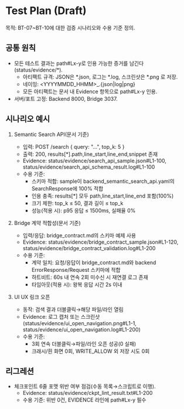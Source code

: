 # Test Plan (Draft)

목적: BT-07~BT-10에 대한 검증 시나리오와 수용 기준 정의.

## 공통 원칙
- 모든 테스트 결과는 path#Lx-y로 인용 가능한 증거를 남긴다(status/evidence/*).
  - 아티팩트 규격: JSON은 *.json, 로그는 *.log, 스크린샷은 *.png 로 저장.
  - 네이밍: <YYYYMMDD_HHMM>_<scenario>.{json|log|png}
  - 모든 아티팩트는 문서 내 Evidence 항목으로 path#Lx-y 인용.
- 서버/포트 고정: Backend 8000, Bridge 3037.

## 시나리오 예시
1) Semantic Search API(문서 기준)
   - 입력: POST /search { query: "...", top_k: 5 }
   - 출력: 200, results[*].path,line_start,line_end,snippet 존재
   - Evidence: status/evidence/search_api_sample.json#L1-100, status/evidence/search_api_schema_result.log#L1-100
   - 수용 기준:
     - 스키마 적합: sample이 backend_semantic_search_api.yaml의 SearchResponse에 100% 적합
     - 인용 충족: results[*] 모두 path,line_start,line_end 포함(100%)
     - 크기 제한: top_k ≤ 50, 결과 길이 ≤ top_k
     - 성능(적용 시): p95 응답 ≤ 1500ms, 실패율 0%

2) Bridge 계약 적합성(문서 기준)
   - 입력/응답: bridge_contract.md의 스키마 예제 사용
   - Evidence: status/evidence/bridge_contract_sample.json#L1-120, status/evidence/bridge_contract_validation.log#L1-200
   - 수용 기준:
     - 계약 일치: 요청/응답이 bridge_contract.md와 backend ErrorResponse/Request 스키마에 적합
     - 하트비트: 60s 내 연속 2회 미수신 시 재연결 로그 존재
     - 타임아웃(적용 시): 왕복 응답 시간 2s 이내

3) UI UX 링크 오픈
   - 동작: 검색 결과 더블클릭→해당 파일/라인 열림
   - Evidence: 로그 캡처 또는 스크린샷(status/evidence/ui_open_navigation.png#L1-1, status/evidence/ui_open_navigation.log#L1-200)
   - 수용 기준:
     - 3회 연속 더블클릭→파일/라인 오픈 성공(0 실패)
     - 크래시/흰 화면 0회, WRITE_ALLOW 외 저장 시도 0회

## 리그레션
- 체크포인트 6줄 포맷 위반 여부 점검(수동 목록→스크립트로 이행).
  - Evidence: status/evidence/ckpt_lint_result.txt#L1-200
  - 수용 기준: 위반 0건, EVIDENCE 라인에 path#Lx-y 필수
